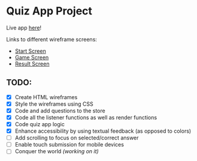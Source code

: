 # Quiz App Project
Live app [here](https://thinkful-ei-macaw.github.io/quiz-app-rm/)!

Links to different wireframe screens:
- [Start Screen](https://thinkful-ei-macaw.github.io/quiz-app-rm/wireframes/start-screen.html)
- [Game Screen](https://thinkful-ei-macaw.github.io/quiz-app-rm/wireframes/game-screen.html)
- [Result Screen](https://thinkful-ei-macaw.github.io/quiz-app-rm/wireframes/result-screen.html)

## TODO:
- [x] Create HTML wireframes
- [x] Style the wireframes using CSS
- [x] Code and add questions to the store
- [x] Code all the listener functions as well as render functions
- [x] Code quiz app logic
- [x] Enhance accessibility by using textual feedback (as opposed to colors)
- [ ] Add scrolling to focus on selected/correct answer
- [ ] Enable touch submission for mobile devices
- [ ] Conquer the world _(working on it)_
